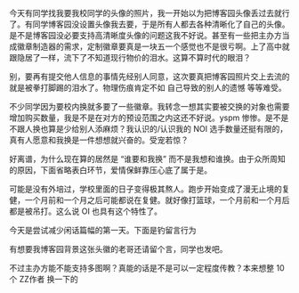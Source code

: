 今天有同学找我要我校同学的头像的照片，我一开始以为把博客园头像丢过去就行了。有同学博客园没设置头像我去要，于是所有人都去各种清晰化了自己的头像。是不是博客园没必要支持高清晰度头像的问题这我不好说。甚至有一些把主办方当成徽章制造器的需求，定制徽章要真是一块五一个感觉也不是很亏啊。上了高中就跟隐居了一样，流下了不知道现行物价的泪水。这算不算时代的眼泪？

别，要再有提交他人信息的事情先经别人同意，这次要真把博客园照片交上去流的就是被拳打脚踢的泪水了。物理伤痕肯定不如 自己导致的别人的遗憾 等等难受。

不少同学因为要校内换就多要了一些徽章。我转念一想其实要被交换的对象也需要增加购买数量，我是不是在对方的预设范围之内这还不好说。yspm 惨惨。是不是不跟人换也算是少给别人添麻烦？我认识的/认识我的 NOI 选手数量还挺有限的，真有人愿意和我换是一件想想就兴奋的。受宠若惊？

好离谱，为什么现在算的居然是 “谁要和我换” 而不是我想和谁换。由于众所周知的原因，下面省略表白环节，爱情保鲜靠压心底了属于是。

可能是没有外培过，学校里面的日子变得极其熬人。跑步开始变成了漫无止境的复健，一个月前和一个月之后可能都说在复健。就好像打篮球，一个月前和一个月后都是被吊打。这么说 OI 也具有这个特性了。

今天是尝试减少闲话篇幅的第一天。下面是钓留言行为

有想要我博客园背景这张头徽的老哥还请留个言，同学也发吧。

不过主办方能不能支持多图啊？真能的话是不是可以一定程度传教？本来想整 10 个 ZZ作者 换一下的